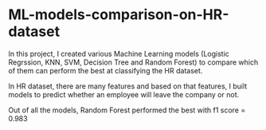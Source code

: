 # ML-models-comparison-on-HR-dataset
In this project, I created various Machine Learning models (Logistic Regrssion, KNN, SVM, Decision Tree and Random Forest) to compare which of them can perform the best at classifying the HR dataset.

In HR dataset, there are many features and based on that features, I built models to predict whether an employee will leave the company or not.

Out of all the models, Random Forest performed the best with f1 score = 0.983
